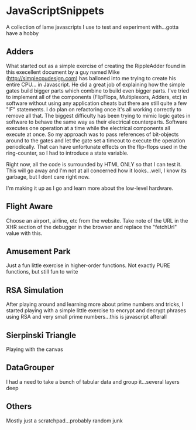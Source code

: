 # JavaScriptSnippets
A collection of lame javascripts I use to test and experiment with...gotta have a hobby

## Adders
What started out as a simple exercise of creating the RippleAdder found in this execellent document by a guy named Mike (http://simplecpudesign.com) has balloned into me trying to create his entire CPU... in Javascript.  He did a great job of explaining how the simple gates build bigger parts which combine to build even bigger parts. I've tried to implement all of the components (FlipFlops, Multiplexors, Adders, etc) in software without using any application cheats but there are still quite a few "IF" statements.  I do plan on refactoring once it's all working correctly to remove all that.  The biggest difficulty has been trying to mimic logic gates in software to behave the same way as their electrical counterparts.  Software executes one operation at a time while the electrical components all execute at once.  So my approach was to pass references of bit-objects around to the gates and let the gate set a timeout to execute the operation periodically.  That can have unfortunate effects on the flip-flops used in the ring-counter, so I had to introduce a state variable.

Right now, all the code is surrounded by HTML ONLY so that I can test it.  This will go away and I'm not at all concerned how it looks...well, I know its garbage, but I dont care right now.


I'm making it up as I go and learn more about the low-level hardware.

## Flight Aware
Choose an airport, airline, etc from the website.  Take note of the URL in the XHR section of the debugger in the browser and replace the "fetchUrl" value with this.

## Amusement Park
Just a fun little exercise in higher-order functions.  Not exactly PURE functions, but still fun to write

## RSA Simulation
After playing around and learning more about prime numbers and tricks, I started playing with a simple little exercise to encrypt and decrypt phrases using RSA and very small prime numbers...this is javascript afterall

## Sierpinski Triangle
Playing with the canvas

## DataGrouper
I had a need to take a bunch of tabular data and group it...several layers deep

## Others
Mostly just a scratchpad...probably random junk
